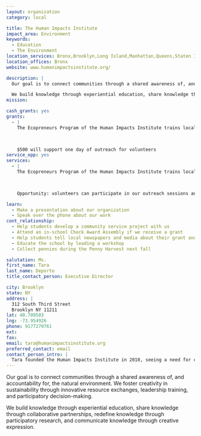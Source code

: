 ```yaml
---
layout: organization
category: local

title: The Human Impacts Institute
impact_area: Environment
keywords: 
  - Education
  - The Environment
location_services: Bronx,Brooklyn,Long Island,Manhattan,Queens,Staten Island,Greater New York,Outside NYC
location_offices: Bronx
website: www.humanimpactsinstitute.org/

description: |
  Our goal is to connect communities through a shared awareness of, and accountability for, the natural environment. We foster creativity in sustainability through innovative resource exchanges, leadership training, and participatory decision-making. 

  We build knowledge through experiential education, share knowledge through collaborative partnerships, redefine knowledge through participatory research, and communicate knowledge through creative expression.
mission: 

cash_grants: yes
grants: 
  - |
    The Ecopreneurs Program of the Human Impacts Institute trains local youth and volunteers to provide free one-on-one consulting to small businesses to help them save money, support local community and reduce their environmental impacts.

    

    $500 will support one day of outreach for volunteers
service_opp: yes
services: 
  - |
    The Ecopreneurs Program of the Human Impacts Institute trains local youth and volunteers to provide free one-on-one consulting to small businesses to help them save money, support local community and reduce their environmental impacts.

    

    Opportunity: volunteers can participate in our outreach sessions and gain experience in basic environmental consulting

learn: 
  - Make a presentation about our organization
  - Speak over the phone about our work
cont_relationship: 
  - Help students develop a community service project with us
  - Attend an in-school Check Award Assembly if we receive a grant
  - Help students tell local newspapers and media about their grant and/or project with us
  - Educate the school by leading a workshop
  - Collect pennies during the Penny Harvest next fall

salutation: Ms.
first_name: Tara
last_name: Deporte
title_contact_person: Executive Director

city: Brooklyn
state: NY
address: |
  312 South Third Street  
  Brooklyn NY 11211
lat: 40.709503
lng: -73.954926
phone: 9177279761
ext: 
fax: 
email: tara@humanimpactsinstitute.org
preferred_contact: email
contact_person_intro: |
  Tara founded the Human Impacts Institute in 2010, seeing a need for creative approaches to sustainability and global coalition building. Before starting the Human Impacts institute, Tara worked for 9 years as Director of Environmental Education and as Program Director for a NYC community-based organization--developing opportunities for inner-city youth to learn about, and develop responsibility for, their local environment.
---
```

Our goal is to connect communities through a shared awareness of, and accountability for, the natural environment. We foster creativity in sustainability through innovative resource exchanges, leadership training, and participatory decision-making. 

We build knowledge through experiential education, share knowledge through collaborative partnerships, redefine knowledge through participatory research, and communicate knowledge through creative expression.